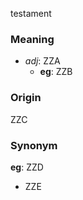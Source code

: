 testament
### Meaning
+ _adj_: ZZA
    + __eg__: ZZB

### Origin

ZZC

### Synonym

__eg__: ZZD

+ ZZE


